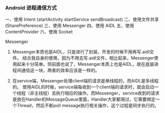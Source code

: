 ### Android 进程通信方式


一、使用 Intent (startActivity startService sendBroadcast)
二、使用文件共享 (SharePreference)
三、使用 Messenger 
四、使用 AIDL
五、使用 ContentProvider
六、使用 Socket



Messenger

1. Messenger本质也是AIDL，只是进行了封装，开发的时候不用再写.aidl文件。
结合我自身的使用，因为不用去写.aidl文件，相比起来，Messenger使用起来十分简单。但前面也说了，Messenger本质上也是AIDL，故在底层进程间通信这一块，两者的效率应该是一样的。

2. 在service端，Messenger处理client端的请求是单线程的，而AIDL是多线程的。
使用AIDL的时候，service端每收到一个client端的请求时，就会启动一个线程（非主线程）去执行相应的操作。而Messenger，service收到的请求是放在Handler的MessageQueue里面，Handler大家都用过，它需要绑定一个Thread，然后不断poll message执行相关操作，这个过程是同步执行的。
